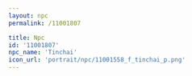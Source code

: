 ```yaml
---
layout: npc
permalink: /11001807

title: Npc
id: '11001807'
npc_name: 'Tinchai'
icon_url: 'portrait/npc/11001558_f_tinchai_p.png'
---
```

